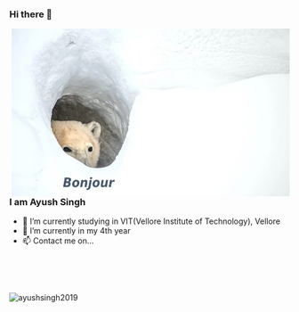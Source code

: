 ### Hi there 👋

<img align=right width="500"  src="https://github.com/ayushsingh2019/ayushsingh2019/blob/main/UGnn6nrJCYvHxEycE1E-awIO_FVB4tlFZOJ95JDf7Uo.jpg">

### I am Ayush Singh 

- 🔭 I’m currently studying in VIT(Vellore Institute of Technology), Vellore
- 🌱 I’m currently in my 4th year 
- 📫 Contact me on...








<br><br><br>
<p align="left"> <img src="https://github-readme-stats.vercel.app/api?username=ayushsingh2019&show_icons=true&theme=great-gatsby" alt="ayushsingh2019" />
</br></br></br>
